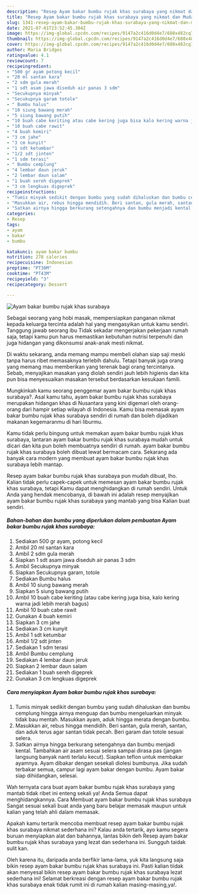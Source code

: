 ```yaml
---
description: "Resep Ayam bakar bumbu rujak khas surabaya yang nikmat dan Mudah Dibuat"
title: "Resep Ayam bakar bumbu rujak khas surabaya yang nikmat dan Mudah Dibuat"
slug: 1341-resep-ayam-bakar-bumbu-rujak-khas-surabaya-yang-nikmat-dan-mudah-dibuat
date: 2021-07-01T23:52:45.304Z
image: https://img-global.cpcdn.com/recipes/9147a2c416d0d4e7/680x482cq70/ayam-bakar-bumbu-rujak-khas-surabaya-foto-resep-utama.jpg
thumbnail: https://img-global.cpcdn.com/recipes/9147a2c416d0d4e7/680x482cq70/ayam-bakar-bumbu-rujak-khas-surabaya-foto-resep-utama.jpg
cover: https://img-global.cpcdn.com/recipes/9147a2c416d0d4e7/680x482cq70/ayam-bakar-bumbu-rujak-khas-surabaya-foto-resep-utama.jpg
author: Maria Bridges
ratingvalue: 4.1
reviewcount: 7
recipeingredient:
- "500 gr ayam potong kecil"
- "20 ml santan kara"
- "2 sdm gula merah"
- "1 sdt asam jawa diseduh air panas 3 sdm"
- "Secukupnya minyak"
- "Secukupnya garam totole"
- " Bumbu halus"
- "10 siung bawang merah"
- "5 siung bawang putih"
- "10 buah cabe keriting atau cabe kering juga bisa kalo kering warna jadi lebih merah bagus"
- "10 buah cabe rawit"
- "4 buah kemiri"
- "3 cm jahe"
- "3 cm kunyit"
- "1 sdt ketumbar"
- "1/2 sdt jinten"
- "1 sdm terasi"
- " Bumbu cemplung"
- "4 lembar daun jeruk"
- "2 lembar daun salam"
- "1 buah sereh digeprek"
- "3 cm lengkuas digeprek"
recipeinstructions:
- "Tumis minyak sedikit dengan bumbu yang sudah dihaluskan dan bumbu cemplung hingga airnya menguap dan bumbu mengeluarkan minyak tidak bau mentah. Masukkan ayam, aduk hingga merata dengan bumbu."
- "Masukkan air, rebus hingga mendidih. Beri santan, gula merah, santan, dan aduk terus agar santan tidak pecah. Beri garam dan totole sesuai selera."
- "Satkan airnya hingga berkurang setengahnya dan bumbu menjadi kental. Tambahkan air asam sesuai selera sampai dirasa pas (jangan langsung banyak nanti terlalu kecut). Siapkan teflon untuk membakar ayamnya. Ayam dibakar dengan sesekali diolesi bumbunya. Jika sudah terbakar semua, campur lagi ayam bakar dengan bumbu. Ayam bakar siap dihidangkan, selesai."
categories:
- Resep
tags:
- ayam
- bakar
- bumbu

katakunci: ayam bakar bumbu 
nutrition: 278 calories
recipecuisine: Indonesian
preptime: "PT30M"
cooktime: "PT43M"
recipeyield: "3"
recipecategory: Dessert

---
```



![Ayam bakar bumbu rujak khas surabaya](https://img-global.cpcdn.com/recipes/9147a2c416d0d4e7/680x482cq70/ayam-bakar-bumbu-rujak-khas-surabaya-foto-resep-utama.jpg)

Sebagai seorang yang hobi masak, mempersiapkan panganan nikmat kepada keluarga tercinta adalah hal yang mengasyikan untuk kamu sendiri. Tanggung jawab seorang ibu Tidak sekadar mengerjakan pekerjaan rumah saja, tetapi kamu pun harus memastikan kebutuhan nutrisi terpenuhi dan juga hidangan yang dikonsumsi anak-anak mesti nikmat.

Di waktu  sekarang, anda memang mampu membeli olahan siap saji meski tanpa harus ribet memasaknya terlebih dahulu. Tetapi banyak juga orang yang memang mau memberikan yang terenak bagi orang tercintanya. Sebab, menyajikan masakan yang diolah sendiri jauh lebih higienis dan kita pun bisa menyesuaikan masakan tersebut berdasarkan kesukaan famili. 



Mungkinkah kamu seorang penggemar ayam bakar bumbu rujak khas surabaya?. Asal kamu tahu, ayam bakar bumbu rujak khas surabaya merupakan hidangan khas di Nusantara yang kini digemari oleh orang-orang dari hampir setiap wilayah di Indonesia. Kamu bisa memasak ayam bakar bumbu rujak khas surabaya sendiri di rumah dan boleh dijadikan makanan kegemaranmu di hari liburmu.

Kamu tidak perlu bingung untuk memakan ayam bakar bumbu rujak khas surabaya, lantaran ayam bakar bumbu rujak khas surabaya mudah untuk dicari dan kita pun boleh membuatnya sendiri di rumah. ayam bakar bumbu rujak khas surabaya boleh dibuat lewat bermacam cara. Sekarang ada banyak cara modern yang membuat ayam bakar bumbu rujak khas surabaya lebih mantap.

Resep ayam bakar bumbu rujak khas surabaya pun mudah dibuat, lho. Kalian tidak perlu capek-capek untuk memesan ayam bakar bumbu rujak khas surabaya, tetapi Kamu dapat menghidangkan di rumah sendiri. Untuk Anda yang hendak mencobanya, di bawah ini adalah resep menyajikan ayam bakar bumbu rujak khas surabaya yang mantab yang bisa Kalian buat sendiri.

<!--inarticleads1-->

##### Bahan-bahan dan bumbu yang diperlukan dalam pembuatan Ayam bakar bumbu rujak khas surabaya:

1. Sediakan 500 gr ayam, potong kecil
1. Ambil 20 ml santan kara
1. Ambil 2 sdm gula merah
1. Siapkan 1 sdt asam jawa diseduh air panas 3 sdm
1. Ambil Secukupnya minyak
1. Siapkan Secukupnya garam, totole
1. Sediakan  Bumbu halus
1. Ambil 10 siung bawang merah
1. Siapkan 5 siung bawang putih
1. Ambil 10 buah cabe keriting (atau cabe kering juga bisa, kalo kering warna jadi lebih merah bagus)
1. Ambil 10 buah cabe rawit
1. Gunakan 4 buah kemiri
1. Siapkan 3 cm jahe
1. Sediakan 3 cm kunyit
1. Ambil 1 sdt ketumbar
1. Ambil 1/2 sdt jinten
1. Sediakan 1 sdm terasi
1. Ambil  Bumbu cemplung
1. Sediakan 4 lembar daun jeruk
1. Siapkan 2 lembar daun salam
1. Sediakan 1 buah sereh digeprek
1. Gunakan 3 cm lengkuas digeprek




<!--inarticleads2-->

##### Cara menyiapkan Ayam bakar bumbu rujak khas surabaya:

1. Tumis minyak sedikit dengan bumbu yang sudah dihaluskan dan bumbu cemplung hingga airnya menguap dan bumbu mengeluarkan minyak tidak bau mentah. Masukkan ayam, aduk hingga merata dengan bumbu.
1. Masukkan air, rebus hingga mendidih. Beri santan, gula merah, santan, dan aduk terus agar santan tidak pecah. Beri garam dan totole sesuai selera.
1. Satkan airnya hingga berkurang setengahnya dan bumbu menjadi kental. Tambahkan air asam sesuai selera sampai dirasa pas (jangan langsung banyak nanti terlalu kecut). Siapkan teflon untuk membakar ayamnya. Ayam dibakar dengan sesekali diolesi bumbunya. Jika sudah terbakar semua, campur lagi ayam bakar dengan bumbu. Ayam bakar siap dihidangkan, selesai.




Wah ternyata cara buat ayam bakar bumbu rujak khas surabaya yang mantab tidak ribet ini enteng sekali ya! Anda Semua dapat menghidangkannya. Cara Membuat ayam bakar bumbu rujak khas surabaya Sangat sesuai sekali buat anda yang baru belajar memasak maupun untuk kalian yang telah ahli dalam memasak.

Apakah kamu tertarik mencoba membuat resep ayam bakar bumbu rujak khas surabaya nikmat sederhana ini? Kalau anda tertarik, ayo kamu segera buruan menyiapkan alat dan bahannya, lantas bikin deh Resep ayam bakar bumbu rujak khas surabaya yang lezat dan sederhana ini. Sungguh taidak sulit kan. 

Oleh karena itu, daripada anda berfikir lama-lama, yuk kita langsung saja bikin resep ayam bakar bumbu rujak khas surabaya ini. Pasti kalian tiidak akan menyesal bikin resep ayam bakar bumbu rujak khas surabaya lezat sederhana ini! Selamat berkreasi dengan resep ayam bakar bumbu rujak khas surabaya enak tidak rumit ini di rumah kalian masing-masing,ya!.


